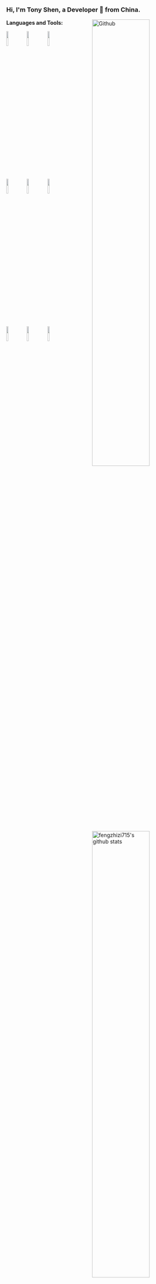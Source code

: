 ### Hi, I'm Tony Shen, a Developer 🚀 from China.

<!-- Any image aligned to the right. Beware the width -->
<img width="55%" align="right" alt="Github" src="https://raw.githubusercontent.com/onimur/.github/master/.resources/git-header.svg" />

<!--
**fengzhizi715/fengzhizi715** is a ✨ _special_ ✨ repository because its `README.md` (this file) appears on your GitHub profile.

Here are some ideas to get you started:

- 🔭 I’m currently working on ...
- 🌱 I’m currently learning ...
- 👯 I’m looking to collaborate on ...
- 🤔 I’m looking for help with ...
- 💬 Ask me about ...
- 📫 How to reach me: ...
- 😄 Pronouns: ...
- ⚡ Fun fact: ...
-->


**Languages and Tools:**

<!-- Your github readme stats
You can use this api: https://github.com/fengzhizi715/github-readme-stats
-->
<p>
  <a href="https://github.com/fengzhizi715/">
    <img  margin-top="-30px" width="55%" align="right" alt="fengzhizi715's github stats" src="https://github-readme-stats.vercel.app/api?username=fengzhizi715&show_icons=true&hide_border=true" />
  </a>

  <!-- Your languages and tools. Be carefufal with the alignment.
  You can use this sites to get logos: https://www.vectorlogo.zone or https://simpleicons.org/
  -->
  <code><img width="10%" src="https://www.vectorlogo.zone/logos/java/java-ar21.svg"></code>
  <code><img width="10%" src="https://www.vectorlogo.zone/logos/kotlin/kotlin-ar21.svg"></code>
  <code><img width="10%" src="https://www.vectorlogo.zone/logos/groovy/groovy-ar21.svg"></code>
  <br />
  <code><img width="10%" src="https://www.vectorlogo.zone/logos/springio/springio-ar21.svg"></code>
  <code><img width="10%" src="https://www.vectorlogo.zone/logos/android/android-ar21.svg"></code>
  <code><img width="10%" src="https://www.vectorlogo.zone/logos/redis/redis-ar21.svg"></code>
  <br />
  <code><img width="10%" src="https://www.vectorlogo.zone/logos/git-scm/git-scm-ar21.svg"></code>
  <code><img width="10%" src="https://www.vectorlogo.zone/logos/yaml/yaml-ar21.svg"></code>
  <code><img width="10%" src="https://www.vectorlogo.zone/logos/gnu_bash/gnu_bash-ar21.svg"></code>
</p>
